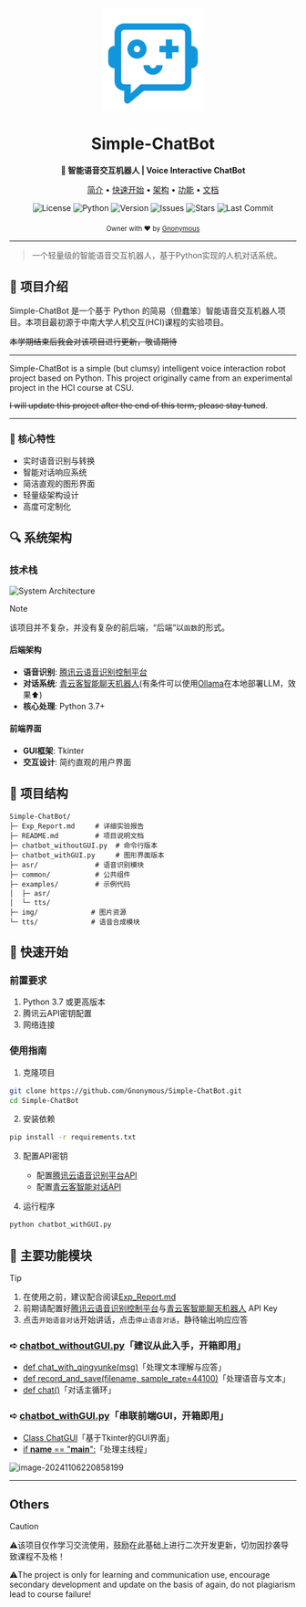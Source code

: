 <p align="center">
  <img src="img/chatbot对话机器人.svg" alt="Simple-ChatBot" width="180"/>
</p>

<h1 align="center">Simple-ChatBot</h1>

<p align="center">
  <b>🤖 智能语音交互机器人 | Voice Interactive ChatBot</b>
</p>
<p align="center">
  <a href="#-项目介绍">简介</a> •
  <a href="#-快速开始">快速开始</a> •
  <a href="#-系统架构">架构</a> •
  <a href="#-主要功能模块">功能</a> •
  <a href="./Exp_Report.md">文档</a>
</p>

<p align="center">
  <img src="https://img.shields.io/badge/license-MIT-white.svg" alt="License">
  <img src="https://img.shields.io/badge/python-3.7+-blue.svg" alt="Python">
  <img src="https://img.shields.io/badge/version-2.0.0-yellow.svg" alt="Version">
  <img src="https://img.shields.io/github/issues/Gnonymous/Simple-ChatBot.svg" alt="Issues">
  <img src="https://img.shields.io/github/stars/Gnonymous/Simple-ChatBot.svg" alt="Stars">
  <img src="https://img.shields.io/github/last-commit/Gnonymous/Simple-ChatBot.svg" alt="Last Commit">
</p>

<div align="center">
  <sub>Owner with ❤︎ by
  <a href="https://github.com/Gnonymous">Gnonymous</a>
  </sub>
</div>

---

> 一个轻量级的智能语音交互机器人，基于Python实现的人机对话系统。

## 🌟 项目介绍

Simple-ChatBot 是一个基于 Python 的简易（但蠢笨）智能语音交互机器人项目。本项目最初源于中南大学人机交互(HCI)课程的实验项目。

~~本学期结束后我会对该项目进行更新，敬请期待~~

---

Simple-ChatBot is a simple (but clumsy) intelligent voice interaction robot project based on Python. This project originally came from an experimental project in the HCI course at CSU.

~~I will update this project after the end of this term, please stay tuned~~. 

---

### 🎯 核心特性

- 实时语音识别与转换
- 智能对话响应系统
- 简洁直观的图形界面
- 轻量级架构设计
- 高度可定制化

## 🔍 系统架构

### 技术栈

![System Architecture](img/image-20241106220644365.png)

> [!NOTE]
>
> 该项目并不复杂，并没有复杂的前后端，“后端“以``函数``的形式。

#### 后端架构
- **语音识别**: [腾讯云语音识别控制平台](https://cloud.tencent.com/product/asr)
- **对话系统**: [青云客智能聊天机器人](http://api.qingyunke.com/)(有条件可以使用[Ollama](https://ollama.com/)在本地部署LLM，效果⬆️)
- **核心处理**: Python 3.7+

#### 前端界面
- **GUI框架**: Tkinter
- **交互设计**: 简约直观的用户界面

## 📁 项目结构

```
Simple-ChatBot/
├─ Exp_Report.md     # 详细实验报告
├─ README.md         # 项目说明文档
├─ chatbot_withoutGUI.py  # 命令行版本
├─ chatbot_withGUI.py     # 图形界面版本
├─ asr/              # 语音识别模块
├─ common/           # 公共组件
├─ examples/         # 示例代码
│  ├─ asr/
│  └─ tts/
├─ img/             # 图片资源
└─ tts/             # 语音合成模块
```

## 🚀 快速开始

### 前置要求

1. Python 3.7 或更高版本
2. 腾讯云API密钥配置
3. 网络连接

### 使用指南

1. 克隆项目
```bash
git clone https://github.com/Gnonymous/Simple-ChatBot.git
cd Simple-ChatBot
```

2. 安装依赖
```bash
pip install -r requirements.txt
```

3. 配置API密钥
   - 配置[腾讯云语音识别平台API]((https://cloud.tencent.com/product/asr))
   - 配置[青云客智能对话API](http://api.qingyunke.com/)

4. 运行程序
```bash
python chatbot_withGUI.py
```
## 📌 主要功能模块

> [!TIP]
>
> 1. 在使用之前，建议配合阅读[Exp_Report.md](https://github.com/Gnonymous/Simple-ChatBot/blob/main/Exp_Report.md)
> 2. 前期请配置好[腾讯云语音识别控制平台](https://cloud.tencent.com/product/asr)与[青云客智能聊天机器人](http://api.qingyunke.com/) API Key
> 3. 点击`开始语音对话`开始讲话，点击`停止语音对话`，静待输出响应应答

###  ➪ [chatbot_withoutGUI.py](https://github.com/Gnonymous/Simple-ChatBot/blob/main/chatbot_withoutGUI.py)「建议从此入手，开箱即用」

* [def chat_with_qingyunke(msg)](https://github.com/Gnonymous/Simple-ChatBot/blob/main/chatbot_withoutGUI.py#L10)「处理文本理解与应答」
* [def record_and_save(filename, sample_rate=44100)](https://github.com/Gnonymous/Simple-ChatBot/blob/main/chatbot_withoutGUI.py#L35)「处理语音与文本」
* [def chat()](https://github.com/Gnonymous/Simple-ChatBot/blob/main/chatbot_withoutGUI.py#L84)「对话主循环」

###  ➪  [chatbot_withGUI.py](https://github.com/Gnonymous/Simple-ChatBot/blob/main/chatbot_withGUI.py)「串联前端GUI，开箱即用」

* [Class ChatGUI](https://github.com/Gnonymous/Simple-ChatBot/blob/main/chatbot_withGUI.py#L14)「基于Tkinter的GUI界面」
* [if __name__ == "__main__":](https://github.com/Gnonymous/Simple-ChatBot/blob/main/chatbot_withGUI.py#L133)「处理主线程」

<img src="img/image-20241106220858199.png" alt="image-20241106220858199"  />

---

## Others

> [!CAUTION]
>
> ⚠️该项目仅作学习交流使用，鼓励在此基础上进行二次开发更新，切勿因抄袭导致课程不及格！
>
> ⚠️The project is only for learning and communication use, encourage secondary development and update on the basis of again, do not plagiarism lead to course failure!
